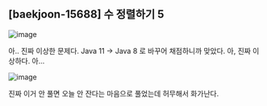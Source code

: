 ## [baekjoon-15688] 수 정렬하기 5

![image](https://user-images.githubusercontent.com/22045163/107252304-8ed6e580-6a78-11eb-953f-96e8703c8363.png)

아.. 진짜 이상한 문제다. Java 11 -> Java 8 로 바꾸어 채점하니까 맞았다. 아, 진짜 이상하다. 아... 

![image](https://user-images.githubusercontent.com/22045163/107252372-a01ff200-6a78-11eb-9d27-2abcb49faa45.png)

진짜 이거 안 풀면 오늘 안 잔다는 마음으로 풀었는데 허무해서 화가난다.
